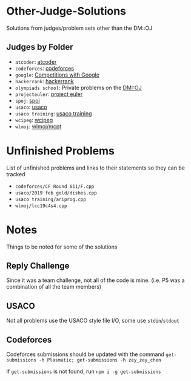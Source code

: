 # Other-Judge-Solutions

Solutions from judges/problem sets other than the DM::OJ

## Judges by Folder

- `atcoder`: [atcoder](https://atcoder.jp)
- `codeforces`: [codeforces](https://codeforces.com)
- `google`: [Competitions with Google](https://codingcompetitions.withgoogle.com/)
- `hackerrank`: [hackerrank](https://hackerrank.com)
- `olympiads school`: Private problems on the [DM::OJ](https://dmoj.ca)
- `projecteuler`: [project euler](https://projecteuler.net)
- `spoj`: [spoj](https://www.spoj.com/)
- `usaco`: [usaco](http://www.usaco.org/index.php?page=contests)
- `usaco training`: [usaco training](https://train.usaco.org/usacogate)
- `wcipeg`: [wcipeg](https://wcipeg.com)
- `wlmoj`: [wlmoj/mcpt](https://judge.mcpt.ca)

# Unfinished Problems

List of unfinished problems and links to their statements so they can be tracked

- `codeforces/CF Round 611/F.cpp`
- `usaco/2019 feb gold/dishes.cpp`
- `usaco training/ariprog.cpp`
- `wlmoj/lcc19c4s4.cpp`

# Notes

Things to be noted for some of the solutions

## Reply Challenge

Since it was a team challenge, not all of the code is mine.  (i.e. P5 was a combination of all the team members)

## USACO

Not all problems use the USACO style file I/O, some use `stdin`/`stdout`

## Codeforces

Codeforces submissions should be updated with the command `get-submissions -h Plasmatic; get-submissions -h zey_zey_chen`

If `get-submissions` is not found, run `npm i -g get-submissions`
